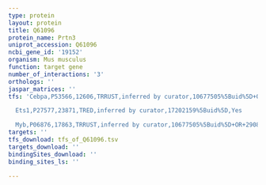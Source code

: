 ```yaml
---
type: protein
layout: protein
title: Q61096
protein_name: Prtn3
uniprot_accession: Q61096
ncbi_gene_id: '19152'
organism: Mus musculus
function: target gene
number_of_interactions: '3'
orthologs: ''
jaspar_matrices: ''
tfs: 'Cebpa,P53566,12606,TRRUST,inferred by curator,10677505%5Buid%5D+OR+29087512%5Buid%5D,Yes

  Ets1,P27577,23871,TRED,inferred by curator,17202159%5Buid%5D,Yes

  Myb,P06876,17863,TRRUST,inferred by curator,10677505%5Buid%5D+OR+29087512%5Buid%5D,Yes'
targets: ''
tfs_download: tfs_of_Q61096.tsv
targets_download: ''
bindingSites_download: ''
binding_sites_ls: ''

---
```

